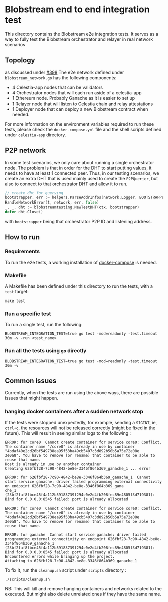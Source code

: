 # Blobstream end to end integration test

This directory contains the Blobstream e2e integration tests. It serves as a way to fully test the Blobstream orchestrator and relayer in real network scenarios

## Topology

as discussed under [#398](https://github.com/celestiaorg/celestia-app/issues/398) The e2e network defined under `blobstream_network.go` has the following components:

- 4 Celestia-app nodes that can be validators
- 4 Orchestrator nodes that will each run aside of a celestia-app
- 1 Ethereum node. Probably Ganache as it is easier to set up
- 1 Relayer node that will listen to Celestia chain and relay attestations
- 1 Deployer node that can deploy a new Blobstream contract when needed.

For more information on the environment variables required to run these tests, please check the `docker-compose.yml` file and the shell scripts defined under `celestia-app` directory.

## P2P network

In some test scenarios, we only care about running a single orchestrator node. The problem is that in order for the DHT to start putting values, it needs to have at least 1 connected peer. Thus, in our testing scenarios, we create an extra DHT that is used mainly used to create the `P2PQuerier`, but also to connect to that orchestrator DHT and allow it to run.

```go
// create dht for querying
bootstrapper, err := helpers.ParseAddrInfos(network.Logger, BOOTSTRAPPERS)
HandleNetworkError(t, network, err, false)
_, _, dht := blobstreamtesting.NewTestDHT(ctx, bootstrapper)
defer dht.Close()
```

with `bootstrapper` being that orchestrator P2P ID and listening address.

## How to run

### Requirements

To run the e2e tests, a working installation of [docker-compose](https://docs.docker.com/compose/install/) is needed.

### Makefile

A Makefile has been defined under this directory to run the tests, with a `test` target:

```shell
make test
```

### Run a specific test

To run a single test, run the following:

```shell
BLOBSTREAM_INTEGRATION_TEST=true go test -mod=readonly -test.timeout 30m -v -run <test_name>
```

### Run all the tests using `go` directly

```shell
BLOBSTREAM_INTEGRATION_TEST=true go test -mod=readonly -test.timeout 30m -v
```

## Common issues

Currently, when the tests are run using the above ways, there are possible issues that might happen.

### hanging docker containers after a sudden network stop

If the tests were stopped unexpectedly, for example, sending a `SIGINT`, ie, `ctrl+c`, the resources will not be released correctly (might be fixed in the future). This will result in seeing similar logs to the following :

```text
ERROR: for core0  Cannot create container for service core0: Conflict. The container name "/core0" is already in use by container "4bdaf40e2cd26bf549738ea95f53ba49cb5407c3d892b50b5a75e72e08e
3e0a8". You have to remove (or rename) that container to be able to reuse that name.                                                                                                          
Host is already in use by another container                                                                                                                                                   
Creating 626fbf28-7c90-4842-be8e-3346f864b369_ganache_1 ... error                                                                                                                             
                                                                                                                                                                                              
ERROR: for 626fbf28-7c90-4842-be8e-3346f864b369_ganache_1  Cannot start service ganache: driver failed programming external connectivity on endpoint 626fbf28-7c90-4842-be8e-3346f864b369_gana
che_1 (23bf2faf8fbce45f4a112b59183739f294c0e2d4fb208fec89e4805f3d719381): Bind for 0.0.0.0:8545 failed: port is already allocated                                                             
                                                                                                                                                                                              
ERROR: for core0  Cannot create container for service core0: Conflict. The container name "/core0" is already in use by container "4bdaf40e2cd26bf549738ea95f53ba49cb5407c3d892b50b5a75e72e08e
3e0a8". You have to remove (or rename) that container to be able to reuse that name.                                                                                                          
                                                                                                                                                                                              
ERROR: for ganache  Cannot start service ganache: driver failed programming external connectivity on endpoint 626fbf28-7c90-4842-be8e-3346f864b369_ganache_1 (23bf2faf8fbce45f4a112b59183739f294c0e2d4fb208fec89e4805f3d719381): Bind for 0.0.0.0:8545 failed: port is already allocated
Encountered errors while bringing up the project.
Attaching to 626fbf28-7c90-4842-be8e-3346f864b369_ganache_1
```

To fix it, run the `cleanup.sh` script under `scripts` directory :

```shell
./scripts/cleanup.sh
```

NB: This will kill and remove hanging containers and networks related to the executed. But might also delete unrelated ones if they have the same name.
